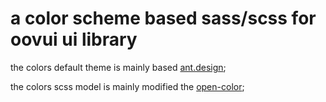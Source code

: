 # a color scheme based sass/scss for oovui ui library


the colors default theme is mainly based [ant.design](https://ant.design/docs/spec/colors#Color-application);

the colors scss model is mainly modified the [open-color](https://github.com/yeun/open-color);


